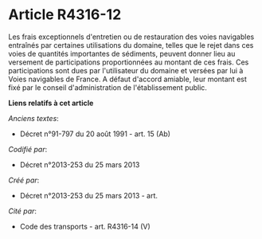 # Article R4316-12

Les frais exceptionnels d'entretien ou de restauration des voies navigables entraînés par certaines utilisations du domaine,
telles que le rejet dans ces voies de quantités importantes de sédiments, peuvent donner lieu au versement de participations
proportionnées au montant de ces frais. Ces participations sont dues par l'utilisateur du domaine et versées par lui à Voies
navigables de France. A défaut d'accord amiable, leur montant est fixé par le conseil d'administration de l'établissement
public.

**Liens relatifs à cet article**

_Anciens textes_:

  - Décret n°91-797 du 20 août 1991 - art. 15 (Ab)

_Codifié par_:

  - Décret n°2013-253 du 25 mars 2013

_Créé par_:

  - Décret n°2013-253 du 25 mars 2013 - art.

_Cité par_:

  - Code des transports - art. R4316-14 (V)
